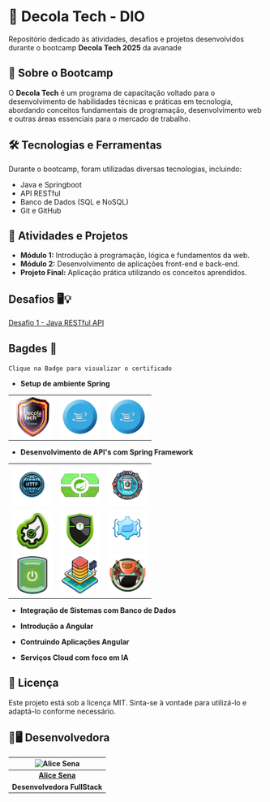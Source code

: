 # 🚀 Decola Tech - DIO

Repositório dedicado às atividades, desafios e projetos desenvolvidos durante o bootcamp **Decola Tech 2025** da avanade 

## 📌 Sobre o Bootcamp
O **Decola Tech** é um programa de capacitação voltado para o desenvolvimento de habilidades técnicas e práticas em tecnologia, abordando conceitos fundamentais de programação, desenvolvimento web e outras áreas essenciais para o mercado de trabalho.

## 🛠 Tecnologias e Ferramentas
Durante o bootcamp, foram utilizadas diversas tecnologias, incluindo:

- Java e Springboot
- API RESTful
- Banco de Dados (SQL e NoSQL)
- Git e GitHub


## 📌 Atividades e Projetos
- **Módulo 1:** Introdução à programação, lógica e fundamentos da web.
- **Módulo 2:** Desenvolvimento de aplicações front-end e back-end.
- **Projeto Final:** Aplicação prática utilizando os conceitos aprendidos.

## Desafios 🖥️💡
[Desafio 1 - Java RESTful API](scr="./desafios/Desafio-DIO") 

## Bagdes 🏅 

`Clique na Badge para visualizar o certificado`

- **Setup de ambiente Spring**

<table>
  <tr>
    <td>
        <a href="https://hermes.dio.me/certificates/LPNYIKFM.pdf"><img src="./img/decola.png" width="80px"></a>
    </td>
      <td>
        <a href="https://hermes.dio.me/certificates/7YMKYANB.pdf"><img src="./img/java.png" width="80px"></a>
    </td>
      <td>
        <a href="https://hermes.dio.me/certificates/Z5JPLGRD.pdf"><img src="./img/java.png" width="80px"></a>
    </td>
  </tr>
  </table>

  - **Desenvolvimento de API's com Spring Framework**

  <table>
  <tr>
    <td>
        <a href="https://hermes.dio.me/certificates/Z1H1DAVO.pdf"><img src="./img/http.png" width="80px"></a>
    </td>
     <td>
        <a href="https://hermes.dio.me/certificates/LHKRHYPH.pdf"><img src="./img/spring.webp" width="80px"></a>
    </td>
     <td>
        <a href="https://hermes.dio.me/certificates/QONQ5JCM.pdf"><img src="./img/maven.webp" width="80px"></a>
    </td>
    </tr>
     <tr>
     <td>
        <a href="https://hermes.dio.me/certificates/YGHAT0VA.pdf"><img src="./img/restspring.webp" width="80px"></a>
    </td>
     <td>
        <a href="https://hermes.dio.me/certificates/AJF7DAY1.pdf"><img src="./img/restspringsecurity.webp" width="80px"></a>
    </td>
     <td>
        <a href="https://hermes.dio.me/certificates/CPTQUGZK.pdf"><img src="./img/b1.webp" width="80px"></a>
    </td>
  </tr>
     <tr>
     <td>
        <a href="https://hermes.dio.me/certificates/D3LWTJZM.pdf"><img src="./img/b3.webp" width="80px"></a>
    </td>
     <td>
        <a href="https://hermes.dio.me/certificates/ILPAH33Y.pdf"><img src="./img/b2.webp" width="80px"></a>
    </td>
     <td>
        <a href=""><img src="./img/b4.webp" width="80px"></a>
    </td>
     
  </tr>
  </table>


  - **Integração de Sistemas com Banco de Dados**

  - **Introdução a Angular**

  - **Contruindo Aplicações Angular**

  - **Serviços Cloud com foco em IA**


## 📜 Licença
Este projeto está sob a licença MIT. Sinta-se à vontade para utilizá-lo e adaptá-lo conforme necessário.

## 👩🖥 Desenvolvedora

| ![Alice Sena][img] |
|:--------------------:|
| [**Alice Sena**](https://www.linkedin.com/in/alicessenapereira/)      |
| **Desenvolvedora FullStack**     |

[img]: https://i.imgur.com/xRyocfv.png
